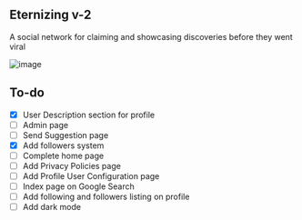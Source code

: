 ## Eternizing v-2
A social network for claiming and showcasing discoveries before they went viral

![image](https://github.com/user-attachments/assets/629955e2-06f7-4188-b92d-32960d42d0b2)



## To-do
- [x] User Description section for profile
- [ ] Admin page
- [ ] Send Suggestion page
- [x] Add followers system
- [ ] Complete home page
- [ ] Add Privacy Policies page
- [ ] Add Profile User Configuration page
- [ ] Index page on Google Search
- [ ] Add following and followers listing on profile
- [ ] Add dark mode
